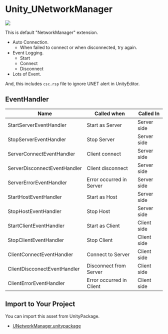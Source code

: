 # Unity_UNetworkManager

![](https://github.com/XJINE/Unity_UNetworkManager/blob/master/screenshot.png)

This is default "NetworkManager" extension.

- Auto Connection.
    - When failed to connect or when disconnected, try again.
- Event Logging.
    - Start
    - Connect
    - Disconnect
- Lots of Event.

And, this includes ``csc.rsp`` file to ignore UNET alert in UnityEditor.

## EventHandler

| Name                         | Called when              | Called In   |
| ---------------------------- | ------------------------ | ----------- | 
| StartServerEventHandler      | Start as Server          | Server side |
| StopServerEventHandler       | Stop Server              | Server side |
| ServerConnectEventHandler    | Client connect           | Server side |
| ServerDisconnectEventHandler | Client disconnect        | Server side |
| ServerErrorEventHandler      | Error occurred in Server | Server side |
| StartHostEventHandler        | Start as Host            | Server side |
| StopHostEventHandler         | Stop Host                | Server side |
| StartClientEventHandler      | Start as Client          | Client side |
| StopClientEventHandler       | Stop Client              | Client side |
| ClientConnectEventHandler    | Connect to Server        | Client side |
| ClientDiscconectEventHandler | Disconnect from Server   | Client side |
| ClientErrorEventHandler      | Error occurred in Client | Client side |

## Import to Your Project

You can import this asset from UnityPackage.

- [UNetworkManager.unitypackage](https://github.com/XJINE/Unity_UNetworkManager/blob/master/UNetworkManager.unitypackage)